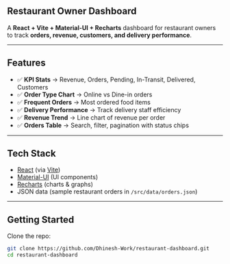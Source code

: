 ## Restaurant Owner Dashboard  

A **React + Vite + Material-UI + Recharts** dashboard for restaurant owners to track **orders, revenue, customers, and delivery performance**.  

---

## Features
- ✅ **KPI Stats** → Revenue, Orders, Pending, In-Transit, Delivered, Customers  
- ✅ **Order Type Chart** → Online vs Dine-in orders  
- ✅ **Frequent Orders** → Most ordered food items  
- ✅ **Delivery Performance** → Track delivery staff efficiency  
- ✅ **Revenue Trend** → Line chart of revenue per order  
- ✅ **Orders Table** → Search, filter, pagination with status chips  

---

## Tech Stack
- [React](https://react.dev/) (via [Vite](https://vitejs.dev/))  
- [Material-UI](https://mui.com/) (UI components)  
- [Recharts](https://recharts.org/) (charts & graphs)  
- JSON data (sample restaurant orders in `/src/data/orders.json`)  

---

## Getting Started  

Clone the repo:
```bash
git clone https://github.com/Dhinesh-Work/restaurant-dashboard.git
cd restaurant-dashboard
